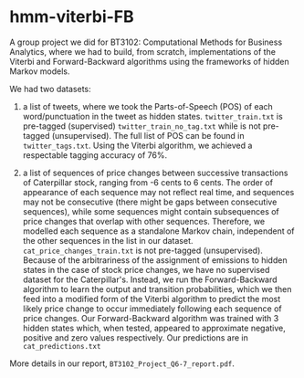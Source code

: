 # hmm-viterbi-FB
A group project we did for BT3102: Computational Methods for Business Analytics, where we had to build, from scratch, 
implementations of the Viterbi and Forward-Backward algorithms using the frameworks of hidden Markov models.

We had two datasets: 
1. a list of tweets, where we took the Parts-of-Speech (POS) of each word/punctuation in the tweet as hidden states.
`twitter_train.txt` is pre-tagged (supervised) `twitter_train_no_tag.txt` while is not pre-tagged (unsupervised).
The full list of POS can be found in `twitter_tags.txt`. 
Using the Viterbi algorithm, we achieved a respectable tagging accuracy of 76%.


2. a list of sequences of price changes between successive transactions of Caterpillar stock, ranging from -6 cents to 6 cents.
The order of appearance of each sequence may not reflect real time, and sequences may not be consecutive (there might be gaps between consecutive sequences), 
while some sequences might contain subsequences of price changes that overlap with other sequences. 
Therefore, we modelled each sequence as a standalone Markov chain, independent of the other sequences in the list in our dataset.
`cat_price_changes_train.txt` is not pre-tagged (unsupervised). Because of the arbitrariness of the assignment of emissions to hidden states 
in the case of stock price changes, we have no supervised dataset for the Caterpillar's. Instead, we run the Forward-Backward algorithm to learn the 
output and transition probabilities, which we then feed into a modified form of the Viterbi algorithm to predict the most likely price change to occur
immediately following each sequence of price changes. Our Forward-Backward algorithm was trained with 3 hidden states which, when tested, appeared to 
approximate negative, positive and zero values respectively. Our predictions are in `cat_predictions.txt`

More details in our report, `BT3102_Project_Q6-7_report.pdf`.
